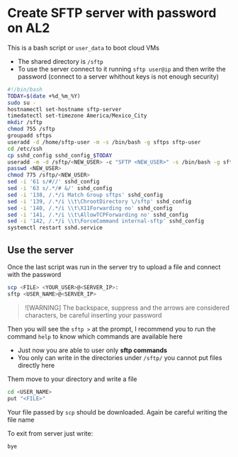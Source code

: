 
# Create SFTP server with password on AL2

This is a bash script or `user_data` to boot cloud VMs

- The shared directory is `/sftp`
- To use the server connect to it running `sftp user@ip` and then write the password (connect to a server whithout keys is not enough security)

```bash
#!/bin/bash
TODAY=$(date +%d_%m_%Y)
sudo su -
hostnamectl set-hostname sftp-server
timedatectl set-timezone America/Mexico_City
mkdir /sftp
chmod 755 /sftp
groupadd sftps
useradd -d /home/sftp-user -m -s /bin/bash -g sftps sftp-user 
cd /etc/ssh
cp sshd_config sshd_config_$TODAY
useradd -m -d /sftp/<NEW_USER> -c "SFTP <NEW_USER>" -s /bin/bash -g sftps <NEW_USER>
passwd <NEW_USER>
chmod 775 /sftp/<NEW_USER>
sed -i '61 s/#//' sshd_config 
sed -i '63 s/.*/# &/' sshd_config 
sed -i '138, /.*/i Match Group sftps' sshd_config 
sed -i '139, /.*/i \\t\ChrootDirectory \/sftp' sshd_config 
sed -i '140, /.*/i \\t\X11Forwarding no' sshd_config 
sed -i '141, /.*/i \\t\AllowTCPForwarding no' sshd_config 
sed -i '142, /.*/i \\t\ForceCommand internal-sftp' sshd_config 
systemctl restart sshd.service
```

## Use the server

Once the last script was run in the server try to upload a file and connect with the password

```bash
scp <FILE> <YOUR_USER>@<SERVER_IP>:
sftp <USER_NAME>@<SERVER_IP>
```

> ![WARNING]
> The backspace, suppress and the arrows are considered characters, be careful inserting your password

Then you will see the `sftp >` at the prompt, I recommend you to run the command `help` to know which commands are available here

- Just now you are able to user only **sftp commands**
- You only can write in the directories under `/sftp/` you cannot put files directly here

Them move to your directory and write a file

```bash
cd <USER_NAME>
put "<FILE>"
```

Your file passed by `scp` should be downloaded. Again be careful writing the file name

To exit from server just write:

```bash
bye
```
